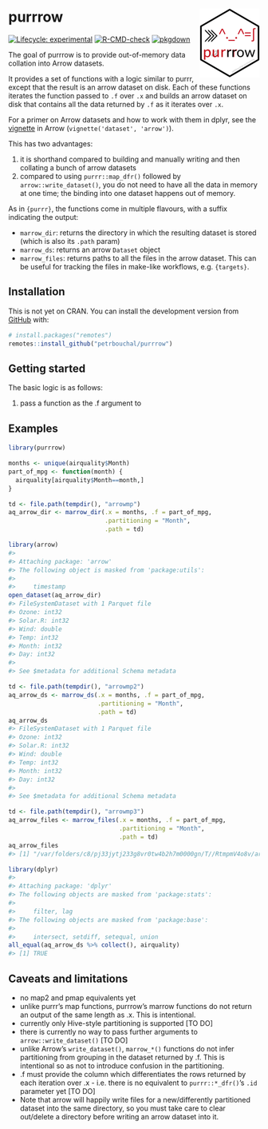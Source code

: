 
<!-- README.md is generated from README.Rmd. Please edit that file -->

# purrrow <a href='http://petrbouchal.xyz/purrrow'><img src='man/figures/logo.png' align="right" height="138" /></a>

<!-- badges: start -->

[![Lifecycle:
experimental](https://img.shields.io/badge/lifecycle-experimental-orange.svg)](https://www.tidyverse.org/lifecycle/#experimental)
[![R-CMD-check](https://github.com/petrbouchal/purrrow/workflows/R-CMD-check/badge.svg)](https://github.com/petrbouchal/purrrow/actions)
[![pkgdown](https://github.com/petrbouchal/purrrow/workflows/pkgdown/badge.svg)](https://github.com/petrbouchal/purrrow/actions)
<!-- badges: end -->

The goal of purrrow is to provide out-of-memory data collation into
Arrow datasets.

It provides a set of functions with a logic similar to purrr, except
that the result is an arrow dataset on disk. Each of these functions
iterates the function passed to `.f` over `.x` and builds an arrow
dataset on disk that contains all the data returned by `.f` as it
iterates over `.x`.

For a primer on Arrow datasets and how to work with them in dplyr, see
the
[vignette](https://cran.r-project.org/web/packages/arrow/vignettes/dataset.html)
in Arrow (`vignette('dataset', 'arrow')`).

This has two advantages:

1.  it is shorthand compared to building and manually writing and then
    collating a bunch of arrow datasets
2.  compared to using `purrr::map_dfr()` followed by
    `arrow::write_dataset()`, you do not need to have all the data in
    memory at one time; the binding into one dataset happens out of
    memory.

As in `{purrr}`, the functions come in multiple flavours, with a suffix
indicating the output:

-   `marrow_dir`: returns the directory in which the resulting dataset
    is stored (which is also its `.path` param)
-   `marrow_ds`: returns an arrow `Dataset` object
-   `marrow_files`: returns paths to all the files in the arrow dataset.
    This can be useful for tracking the files in make-like workflows,
    e.g. `{targets}`.

## Installation

This is not yet on CRAN. You can install the development version from
[GitHub](https://github.com/) with:

``` r
# install.packages("remotes")
remotes::install_github("petrbouchal/purrrow")
```

## Getting started

The basic logic is as follows:

1.  pass a function as the .f argument to

## Examples

``` r
library(purrrow)
```

``` r
months <- unique(airquality$Month)
part_of_mpg <- function(month) {
  airquality[airquality$Month==month,]
}
```

``` r
td <- file.path(tempdir(), "arrowmp")
aq_arrow_dir <- marrow_dir(.x = months, .f = part_of_mpg,
                           .partitioning = "Month",
                           .path = td)
```

``` r
library(arrow)
#> 
#> Attaching package: 'arrow'
#> The following object is masked from 'package:utils':
#> 
#>     timestamp
open_dataset(aq_arrow_dir)
#> FileSystemDataset with 1 Parquet file
#> Ozone: int32
#> Solar.R: int32
#> Wind: double
#> Temp: int32
#> Month: int32
#> Day: int32
#> 
#> See $metadata for additional Schema metadata
```

``` r
td <- file.path(tempdir(), "arrowmp2")
aq_arrow_ds <- marrow_ds(.x = months, .f = part_of_mpg,
                         .partitioning = "Month",
                         .path = td)
aq_arrow_ds
#> FileSystemDataset with 1 Parquet file
#> Ozone: int32
#> Solar.R: int32
#> Wind: double
#> Temp: int32
#> Month: int32
#> Day: int32
#> 
#> See $metadata for additional Schema metadata
```

``` r
td <- file.path(tempdir(), "arrowmp3")
aq_arrow_files <- marrow_files(.x = months, .f = part_of_mpg,
                               .partitioning = "Month",
                               .path = td)
aq_arrow_files
#> [1] "/var/folders/c8/pj33jytj233g8vr0tw4b2h7m0000gn/T//RtmpmV4o8v/arrowmp3/part-0.parquet"
```

``` r
library(dplyr)
#> 
#> Attaching package: 'dplyr'
#> The following objects are masked from 'package:stats':
#> 
#>     filter, lag
#> The following objects are masked from 'package:base':
#> 
#>     intersect, setdiff, setequal, union
all_equal(aq_arrow_ds %>% collect(), airquality)
#> [1] TRUE
```

## Caveats and limitations

-   no map2 and pmap equivalents yet
-   unlike purrr’s map functions, purrrow’s marrow functions do not
    return an output of the same length as .x. This is intentional.
-   currently only Hive-style partitioning is supported \[TO DO\]
-   there is currently no way to pass further arguments to
    `arrow::write_dataset()` \[TO DO\]
-   unlike Arrow’s `write_dataset()`, `marrow_*()` functions do not
    infer partitioning from grouping in the dataset returned by .f. This
    is intentional so as not to introduce confusion in the partitioning.
-   .f must provide the column which differentiates the rows returned by
    each iteration over .x - i.e. there is no equivalent to
    `purrr::*_dfr()`’s `.id` parameter yet \[TO DO\]
-   Note that arrow will happily write files for a new/differently
    partitioned dataset into the same directory, so you must take care
    to clear out/delete a directory before writing an arrow dataset into
    it.
